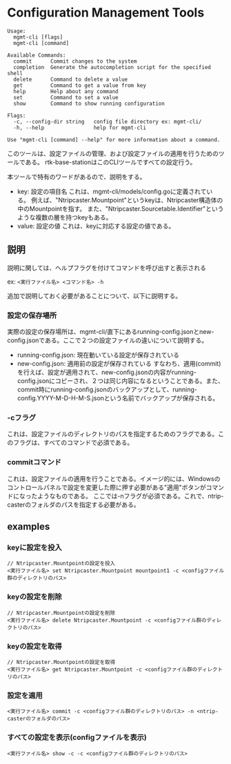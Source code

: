 # Configuration Management Tools
```
Usage:
  mgmt-cli [flags]
  mgmt-cli [command]

Available Commands:
  commit      Commit changes to the system
  completion  Generate the autocompletion script for the specified shell
  delete      Command to delete a value
  get         Command to get a value from key
  help        Help about any command
  set         Command to set a value
  show        Command to show running configuration

Flags:
  -c, --config-dir string   config file directory ex: mgmt-cli/
  -h, --help                help for mgmt-cli

Use "mgmt-cli [command] --help" for more information about a command.
```
このツールは、設定ファイルの管理、および設定ファイルの適用を行うためのツールである。
rtk-base-stationはこのCLIツールですべての設定行う。

本ツールで特有のワードがあるので、説明をする。
 - key: 設定の項目名
 これは、mgmt-cli/models/config.goに定義されている。
 例えば、"Ntripcaster.Mountpoint"というkeyは、Ntripcaster構造体の中のMountpointを指す。
 また、"Ntripcaster.Sourcetable.Identifier"というような複数の層を持つkeyもある。
 - value: 設定の値
    これは、keyに対応する設定の値である。

## 説明
説明に関しては、ヘルプフラグを付けてコマンドを呼び出すと表示される

ex: `<実行ファイル名> <コマンド名> -h`

追加で説明しておく必要があることについて、以下に説明する。
### 設定の保存場所
実際の設定の保存場所は、mgmt-cli/直下にあるrunning-config.jsonとnew-config.jsonである。ここで２つの設定ファイルの違いについて説明する。
 - running-config.json: 現在動いている設定が保存されている
 - new-config.json: 適用前の設定が保存されている
 すなわち、適用(commit)を行えば、設定が適用されて、new-config.jsonの内容がrunning-config.jsonにコピーされ、２つは同じ内容になるということである。また、commit時にrunning-config.jsonのバックアップとして、running-config.YYYY-M-D-H-M-S.jsonという名前でバックアップが保存される。
### -cフラグ
これは、設定ファイルのディレクトリのパスを指定するためのフラグである。このフラグは、すべてのコマンドで必須である。
### commitコマンド
これは、設定ファイルの適用を行うことである。イメージ的には、Windowsのコントロールパネルで設定を変更した際に押す必要がある"適用"ボタンがコマンドになったようなものである。
ここでは-nフラグが必須である。これで、ntrip-casterのフォルダのパスを指定する必要がある。

## examples
### keyに設定を投入
```
// Ntripcaster.Mountpointの設定を投入
<実行ファイル名> set Ntripcaster.Mountpoint mountpoint1 -c <configファイル群のディレクトリのパス>
```
### keyの設定を削除
```
// Ntripcaster.Mountpointの設定を削除
<実行ファイル名> delete Ntripcaster.Mountpoint -c <configファイル群のディレクトリのパス>
```
### keyの設定を取得
```
// Ntripcaster.Mountpointの設定を取得
<実行ファイル名> get Ntripcaster.Mountpoint -c <configファイル群のディレクトリのパス>
```
### 設定を適用
```
<実行ファイル名> commit -c <configファイル群のディレクトリのパス> -n <ntrip-casterのフォルダのパス>
```
### すべての設定を表示(configファイルを表示)
```
<実行ファイル名> show -c -c <configファイル群のディレクトリのパス>
```

